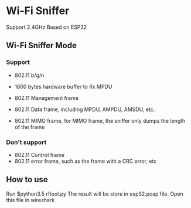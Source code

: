# Wi-Fi Sniffer

Support 2.4GHz
Based on ESP32

## Wi-Fi Sniffer Mode

### Support
* 802.11 b/g/n
* 1600 bytes hardware buffer to Rx MPDU


* 802.11 Management frame
* 802.11 Data frame, including MPDU, AMPDU, AMSDU, etc.
* 802.11 MIMO frame, for MIMO frame, the sniffer only dumps the length of the frame
### Don't support
* 802.11 Control frame
* 802.11 error frame, such as the frame with a CRC error, etc

## How to use
Run
$python3.5 rftool.py
The result will be store in esp32.pcap file.
Open this file in wireshark